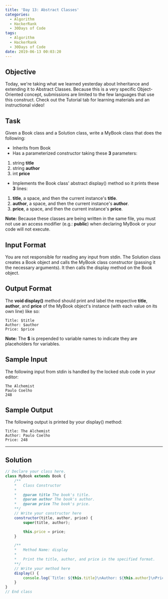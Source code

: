 ```yaml
---
title: 'Day 13: Abstract Classes'
categories:
  - Algorithm
  - HackerRank
  - 30Days of Code
tags:
  - Algorithm
  - HackerRank
  - 30Days of Code
date: 2019-06-13 00:03:20
---
```



## Objective

Today, we're taking what we learned yesterday about Inheritance and extending it to Abstract Classes. Because this is a very specific Object-Oriented concept, submissions are limited to the few languages that use this construct. Check out the Tutorial tab for learning materials and an instructional video!


## Task

Given a Book class and a Solution class, write a MyBook class that does the following:

- Inherits from Book
- Has a parameterized constructor taking these **3** parameters:
1. string **title**
2. string **author**
3. int **price**

- Implements the Book class' abstract display() method so it prints these **3** lines:

1. **title**, a space, and then the current instance's **title**.
2. **author**, a space, and then the current instance's **author**.
3. **price**, a space, and then the current instance's **price**.

**Note:** Because these classes are being written in the same file, you must not use an access modifier (e.g.: **public**) when declaring MyBook or your code will not execute.


## Input Format

You are not responsible for reading any input from stdin. The Solution class creates a Book object and calls the MyBook class constructor (passing it the necessary arguments). It then calls the display method on the Book object.


## Output Format

The **void display()** method should print and label the respective **title**, **author**, and **price** of the MyBook object's instance (with each value on its own line) like so:

```
Title: $title
Author: $author
Price: $price
```

**Note:** The **$** is prepended to variable names to indicate they are placeholders for variables.


## Sample Input

The following input from stdin is handled by the locked stub code in your editor:

```
The Alchemist
Paulo Coelho
248
```

## Sample Output

The following output is printed by your display() method:

```
Title: The Alchemist
Author: Paulo Coelho
Price: 248
```

---

## Solution

```javascript
// Declare your class here.
class MyBook extends Book {
    /**   
    *   Class Constructor
    *   
    *   @param title The book's title.
    *   @param author The book's author.
    *   @param price The book's price.
    **/
    // Write your constructor here
    constructor(title, author, price) {
        super(title, author);

        this.price = price;
    }

    /**   
    *   Method Name: display
    *   
    *   Print the title, author, and price in the specified format.
    **/
    // Write your method here
    display() {
        console.log(`Title: ${this.title}\nAuthor: ${this.author}\nPrice: ${this.price}`);
    }
}
// End class
```